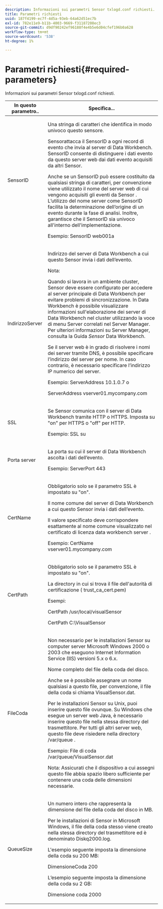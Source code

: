 ```yaml
---
description: Informazioni sui parametri Sensor txlogd.conf richiesti.
title: Parametri richiesti
uuid: 187f4199-ec7f-4d5a-93eb-64a62d51ec7b
exl-id: 782e11e9-b11b-4003-9669-f31187208ec3
source-git-commit: d9df90242ef96188f4e4b5e6d04cfef196b0a628
workflow-type: tm+mt
source-wordcount: '538'
ht-degree: 1%

---
```


# Parametri richiesti{#required-parameters}

Informazioni sui parametri Sensor txlogd.conf richiesti.

<table id="table_69CFE10A3707403F9793137B128E706A"> 
 <thead> 
  <tr> 
   <th colname="col1" class="entry"> In questo parametro.. </th> 
   <th colname="col2" class="entry"> Specifica... </th> 
  </tr> 
 </thead>
 <tbody> 
  <tr> 
   <td colname="col1"> SensorID </td> 
   <td colname="col2"> <p>Una stringa di caratteri che identifica in modo univoco questo <span class="wintitle"> sensore</span>. </p> <p> <span class="wintitle"> </span> Sensorattacca il SensorID a ogni record di evento che invia al server di  <span class="keyword"> Data Workbench</span>. SensorID consente di distinguere i dati evento da questo server web dai dati evento acquisiti da altri <span class="wintitle"> Sensor</span>. </p> <p>Anche se un SensorID può essere costituito da qualsiasi stringa di caratteri, per convenzione viene utilizzato il nome del server web di cui vengono acquisiti gli eventi da <span class="wintitle"> Sensor</span> . L’utilizzo del nome server come SensorID facilita la determinazione dell’origine di un evento durante la fase di analisi. Inoltre, garantisce che il SensorID sia univoco all'interno dell'implementazione. </p> <p>Esempio: <span class="filepath"> SensorID web001a</span> </p> </td> 
  </tr> 
  <tr> 
   <td colname="col1"> IndirizzoServer </td> 
   <td colname="col2"> <p>Indirizzo del server di Data Workbench <span class="keyword"></span> a cui questo <span class="wintitle"> Sensor</span> invia i dati dell’evento. </p> <p>Nota:  <p>Quando si lavora in un ambiente cluster, <span class="wintitle"> Sensor</span> deve essere configurato per accedere al server principale <span class="keyword"> di Data Workbench</span> per evitare problemi di sincronizzazione. In Data Workbench è possibile visualizzare informazioni sull'elaborazione dei server di Data Workbench <span class="keyword"> </span> nel cluster utilizzando la voce di menu Server correlati nel <span class="wintitle"> Server Manager</span>. Per ulteriori informazioni su <span class="wintitle"> Server Manager</span>, consulta la Guida <i><span class="keyword"></span><span class="wintitle"> Sensor</span></i> Data Workbench. </p> <p>Se il server web è in grado di risolvere i nomi dei server tramite DNS, è possibile specificare l’indirizzo del server per nome. In caso contrario, è necessario specificare l’indirizzo IP numerico del server. </p> <p>Esempio: <span class="filepath"> ServerAddress 10.1.0.7</span> o </p> <p> <span class="filepath"> ServerAddress vserver01.mycompany.com</span> </p> </p> </td> 
  </tr> 
  <tr> 
   <td colname="col1"> SSL </td> 
   <td colname="col2"> <p>Se <span class="wintitle"> Sensor</span> comunica con <span class="keyword"> il server di Data Workbench</span> tramite HTTP o HTTPS. Imposta su "on" per HTTPS o "off" per HTTP. </p> <p>Esempio: <span class="filepath"> SSL su</span> </p> </td> 
  </tr> 
  <tr> 
   <td colname="col1"> Porta server </td> 
   <td colname="col2"> <p>La porta su cui il server di Data Workbench <span class="keyword"></span> ascolta i dati dell’evento. </p> <p>Esempio: <span class="filepath"> ServerPort 443</span> </p> </td> 
  </tr> 
  <tr> 
   <td colname="col1"> CertName </td> 
   <td colname="col2"> <p>Obbligatorio solo se il parametro SSL è impostato su "on". </p> <p>Il nome comune del server di Data Workbench <span class="keyword"></span> a cui questo <span class="wintitle"> Sensor</span> invia i dati dell’evento. </p> <p>Il valore specificato deve corrispondere esattamente al nome comune visualizzato nel certificato di licenza <span class="keyword"> data workbench server</span> . </p> <p>Esempio: <span class="filepath"> CertName vserver01.mycompany.com</span> </p> </td> 
  </tr> 
  <tr> 
   <td colname="col1"> CertPath </td> 
   <td colname="col2"> <p>Obbligatorio solo se il parametro SSL è impostato su "on". </p> <p>La directory in cui si trova il file dell'autorità di certificazione (<span class="filepath"> trust_ca_cert.pem</span>) </p> <p>Esempi: </p> <p> <span class="filepath"> CertPath /usr/local/visualSensor</span> </p> <p> <span class="filepath"> CertPath C:\VisualSensor</span> </p> </td> 
  </tr> 
  <tr> 
   <td colname="col1"> FileCoda </td> 
   <td colname="col2"> <p>Non necessario per le installazioni <span class="wintitle"> Sensor</span> su computer server Microsoft Windows 2000 o 2003 che eseguono Internet Information Service (IIS) versioni 5.x o 6.x. </p> <p>Nome completo del file della coda del disco. </p> <p>Anche se è possibile assegnare un nome qualsiasi a questo file, per convenzione, il file della coda si chiama <span class="filepath"> VisualSensor.dat</span>. </p> <p>Per le installazioni <span class="wintitle"> Sensor</span> su Unix, puoi inserire questo file ovunque. Su Windows che esegue un server web Java, è necessario inserire questo file nella stessa directory del trasmettitore. Per tutti gli altri server web, questo file deve risiedere nella directory /var/queue . </p> <p>Esempio: <span class="filepath"> File di coda /var/queue/VisualSensor.dat</span> </p> <p> <p>Nota:  Assicurati che il dispositivo a cui assegni questo file abbia spazio libero sufficiente per contenere una coda delle dimensioni necessarie. </p> </p> </td> 
  </tr> 
  <tr> 
   <td colname="col1"> QueueSize </td> 
   <td colname="col2"> <p>Un numero intero che rappresenta la dimensione del file della coda del disco in MB. </p> <p>Per le installazioni di <span class="wintitle"> Sensor</span> in Microsoft Windows, il file della coda stesso viene creato nella stessa directory del trasmettitore ed è denominato <span class="filepath"> Diskq2000.log</span>. </p> <p>L'esempio seguente imposta la dimensione della coda su 200 MB: </p> <p>DimensioneCoda 200 </p> <p>L’esempio seguente imposta la dimensione della coda su 2 GB: </p> <p>Dimensione coda 2000 </p> </td> 
  </tr> 
 </tbody> 
</table>
